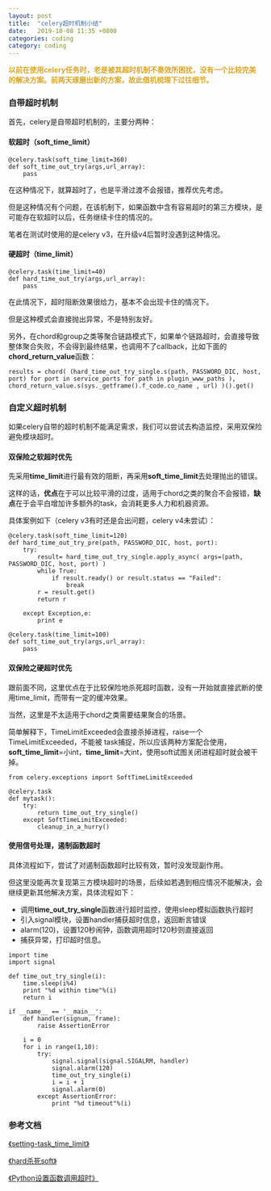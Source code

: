 ```yaml
---
layout: post
title:  "celery超时机制小结"
date:   2019-10-08 11:35 +0800
categories: coding
category: coding
---
```


<p>
	<span style="color:#DAA520;"><strong>以前在使用celery任务时，老是被其超时机制不奏效所困扰，没有一个比较完美的解决方案。前两天琢磨出新的方案，故此借机梳理下过往细节。</strong></span>
</p>

### 自带超时机制

首先，celery是自带超时机制的，主要分两种：

#### 软超时（soft_time_limit）

```
@celery.task(soft_time_limit=360)
def soft_time_out_try(args,url_array):
    pass
```

在这种情况下，就算超时了，也是平滑过渡不会报错，推荐优先考虑。

但是这种情况有个问题，在该机制下，如果函数中含有容易超时的第三方模块，是可能存在软超时以后，任务继续卡住的情况的。

笔者在测试时使用的是celery v3，在升级v4后暂时没遇到这种情况。

#### 硬超时（time_limit）

```
@celery.task(time_limit=40)
def hard_time_out_try(args,url_array):
    pass
```
在此情况下，超时阻断效果很给力，基本不会出现卡住的情况下。

但是这种模式会直接抛出异常，不是特别友好。

另外，在chord和group之类等聚合链路模式下，如果单个链路超时，会直接导致整体聚合失败，不会得到最终结果，也调用不了callback，比如下面的**chord_return_value**函数：


```
results = chord( (hard_time_out_try_single.s(path, PASSWORD_DIC, host, port) for port in service_ports for path in plugin_www_paths ), chord_return_value.s(sys._getframe().f_code.co_name , url) )().get()

```

### 自定义超时机制

如果celery自带的超时机制不能满足需求，我们可以尝试去构造监控，采用双保险避免模块超时。

#### 双保险之软超时优先

先采用**time_limit**进行最有效的阻断，再采用**soft_time_limit**去处理抛出的错误。

这样的话，**优点**在于可以比较平滑的过度，适用于chord之类的聚合不会报错，**缺点**在于会平白增加许多额外的task，会消耗更多人力和机器资源。

具体案例如下（celery v3有时还是会出问题，celery v4未尝试）：


```
@celery.task(soft_time_limit=120)
def hard_time_out_try_pre(path, PASSWORD_DIC, host, port):
    try:
        result= hard_time_out_try_single.apply_async( args=(path, PASSWORD_DIC, host, port) )
        while True:
            if result.ready() or result.status == "Failed":
                break
        r = result.get()
        return r

    except Exception,e:
        print e
        
@celery.task(time_limit=100)
def soft_time_out_try(args,url_array):
    pass

```

#### 双保险之硬超时优先

跟前面不同，这里优点在于比较保险地杀死超时函数，没有一开始就直接武断的使用time_limit，而带有一定的缓冲效果。

当然，这里是不太适用于chord之类需要结果聚合的场景。

简单解释下，TimeLimitExceeded会直接杀掉进程，raise一个TimeLimitExceeded，不能被 task捕捉，所以应该两种方案配合使用，**soft_time_limit**=小int，**time_limit**=大int，使用soft试图关闭进程超时就会被干掉。

```
from celery.exceptions import SoftTimeLimitExceeded

@celery.task
def mytask():
    try:
        return time_out_try_single()
    except SoftTimeLimitExceeded:
        cleanup_in_a_hurry()
```



#### 使用信号处理，遏制函数超时

具体流程如下，尝试了对遏制函数超时比较有效，暂时没发现副作用。

但这里没能再次复现第三方模块超时的场景，后续如若遇到相应情况不能解决，会继续更新其他解决方案，具体流程如下：

- 调用**time_out_try_single**函数进行超时监控，使用sleep模拟函数执行超时
- 引入signal模块，设置handler捕获超时信息，返回断言错误
- alarm(120)，设置120秒闹钟，函数调用超时120秒则直接返回
- 捕获异常，打印超时信息。


```
import time
import signal

def time_out_try_single(i):
    time.sleep(i%4)
    print "%d within time"%(i)
    return i

if __name__ == '__main__':
    def handler(signum, frame):
        raise AssertionError

    i = 0
    for i in range(1,10):
        try:
            signal.signal(signal.SIGALRM, handler)
            signal.alarm(120)
            time_out_try_single(i)
            i = i + 1
            signal.alarm(0)
        except AssertionError:
            print "%d timeout"%(i)
```



        
        
### 参考文档

[《setting-task_time_limit》](http://docs.celeryproject.org/en/latest/userguide/configuration.html#std:setting-task_time_limit)

[《hard杀死soft》](https://www.jianshu.com/p/5a969b067ce6)

[《Python设置函数调用超时》](http://blog.sina.com.cn/s/blog_63041bb80102uy5o.html
)


